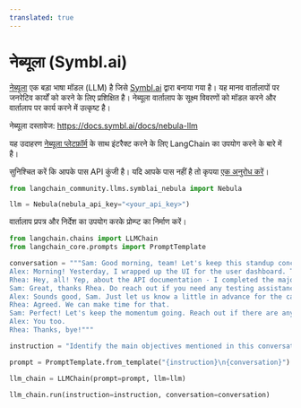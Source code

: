```yaml
---
translated: true
---
```


# नेब्यूला (Symbl.ai)

[नेब्यूला](https://symbl.ai/nebula/) एक बड़ा भाषा मॉडल (LLM) है जिसे [Symbl.ai](https://symbl.ai) द्वारा बनाया गया है। यह मानव वार्तालापों पर जनरेटिव कार्यों को करने के लिए प्रशिक्षित है। नेब्यूला वार्तालाप के सूक्ष्म विवरणों को मॉडल करने और वार्तालाप पर कार्य करने में उत्कृष्ट है।

नेब्यूला दस्तावेज: https://docs.symbl.ai/docs/nebula-llm

यह उदाहरण [नेब्यूला प्लेटफ़ॉर्म](https://docs.symbl.ai/docs/nebula-llm) के साथ इंटरैक्ट करने के लिए LangChain का उपयोग करने के बारे में है।

सुनिश्चित करें कि आपके पास API कुंजी है। यदि आपके पास नहीं है तो कृपया [एक अनुरोध करें](https://info.symbl.ai/Nebula_Private_Beta.html)।

```python
from langchain_community.llms.symblai_nebula import Nebula

llm = Nebula(nebula_api_key="<your_api_key>")
```

वार्तालाप प्रपत्र और निर्देश का उपयोग करके प्रोम्प्ट का निर्माण करें।

```python
from langchain.chains import LLMChain
from langchain_core.prompts import PromptTemplate

conversation = """Sam: Good morning, team! Let's keep this standup concise. We'll go in the usual order: what you did yesterday, what you plan to do today, and any blockers. Alex, kick us off.
Alex: Morning! Yesterday, I wrapped up the UI for the user dashboard. The new charts and widgets are now responsive. I also had a sync with the design team to ensure the final touchups are in line with the brand guidelines. Today, I'll start integrating the frontend with the new API endpoints Rhea was working on. The only blocker is waiting for some final API documentation, but I guess Rhea can update on that.
Rhea: Hey, all! Yep, about the API documentation - I completed the majority of the backend work for user data retrieval yesterday. The endpoints are mostly set up, but I need to do a bit more testing today. I'll finalize the API documentation by noon, so that should unblock Alex. After that, I’ll be working on optimizing the database queries for faster data fetching. No other blockers on my end.
Sam: Great, thanks Rhea. Do reach out if you need any testing assistance or if there are any hitches with the database. Now, my update: Yesterday, I coordinated with the client to get clarity on some feature requirements. Today, I'll be updating our project roadmap and timelines based on their feedback. Additionally, I'll be sitting with the QA team in the afternoon for preliminary testing. Blocker: I might need both of you to be available for a quick call in case the client wants to discuss the changes live.
Alex: Sounds good, Sam. Just let us know a little in advance for the call.
Rhea: Agreed. We can make time for that.
Sam: Perfect! Let's keep the momentum going. Reach out if there are any sudden issues or support needed. Have a productive day!
Alex: You too.
Rhea: Thanks, bye!"""

instruction = "Identify the main objectives mentioned in this conversation."

prompt = PromptTemplate.from_template("{instruction}\n{conversation}")

llm_chain = LLMChain(prompt=prompt, llm=llm)

llm_chain.run(instruction=instruction, conversation=conversation)
```
